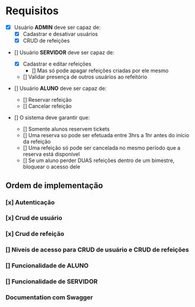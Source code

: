 # Requisitos
- [x] Usuário **ADMIN** deve ser capaz de:
  - [x] Cadastrar e desativar usuários
  - [x] CRUD de refeições

- [] Usuário **SERVIDOR** deve ser capaz de:
  - [x] Cadastrar e editar refeições
    - [] Mas só pode apagar refeições criadas por ele mesmo
  - [] Validar presença de outros usuários ao refeitório

- [] Usuário **ALUNO**  deve ser capaz de:
  - [] Reservar refeição
  - [] Cancelar refeição

- [] O sistema deve garantir que:
  - [] Somente alunos reservem tickets
  - [] Uma reserva so pode ser efetuada entre 3hrs a 1hr antes do início da refeição
  - [] Uma refeição só pode ser cancelada no mesmo período que a reserva está disponível
  - [] Se um aluno perder DUAS refeições dentro de um bimestre, bloquear o acesso dele


## Ordem de implementação
### [x] Autenticação
### [x] Crud de usuário
### [x] Crud de refeição
### [] Niveis de acesso para CRUD de usuário e CRUD de refeições
### [] Funcionalidade de ALUNO
### [] Funcionalidade de SERVIDOR
### Documentation com Swagger